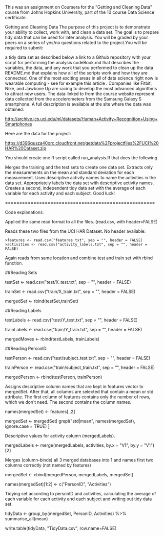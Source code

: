 This was an assignment on Coursera for the "Getting and Cleaning Data" course from Johns Hopkins University, part of the 10 course Data Science certificate.

Getting and Cleaning Data
The purpose of this project is to demonstrate your ability to collect, work with, and clean a data set. The goal is to prepare tidy data that can be used for later analysis. You will be graded by your peers on a series of yes/no questions related to the project.You will be required to submit:

a tidy data set as described below
a link to a Github repository with your script for performing the analysis
codeBook.md that describes the variables, the data, and any work that you performed to clean up the data
README.md that explains how all of the scripts work and how they are connected.
One of the most exciting areas in all of data science right now is wearable computing - see for example this article . Companies like Fitbit, Nike, and Jawbone Up are racing to develop the most advanced algorithms to attract new users. The data linked to from the course website represent data collected from the accelerometers from the Samsung Galaxy S smartphone. A full description is available at the site where the data was obtained:

http://archive.ics.uci.edu/ml/datasets/Human+Activity+Recognition+Using+Smartphones

Here are the data for the project:

https://d396qusza40orc.cloudfront.net/getdata%2Fprojectfiles%2FUCI%20HAR%20Dataset.zip

You should create one R script called run_analysis.R that does the following.

Merges the training and the test sets to create one data set.
Extracts only the measurements on the mean and standard deviation for each measurement.
Uses descriptive activity names to name the activities in the data set.
Appropriately labels the data set with descriptive activity names.
Creates a second, independent tidy data set with the average of each variable for each activity and each subject.
Good luck!

=====================================================

Code explanations:

Applied the same read format to all the files. (read.csv, with header=FALSE)

Reads these two files from the UCI HAR Dataset. No header available:

    >features <- read.csv("features.txt", sep = "", header = FALSE)
    >activities <- read.csv("activity_labels.txt", sep = "", header = FALSE)

Again reads from same location and combine test and train set with rbind function.

   ##Reading Sets

   testSet <- read.csv("test/X_test.txt", sep = "", header = FALSE)

   trainSet <- read.csv("train/X_train.txt", sep = "", header = FALSE)

   mergedSet <- rbind(testSet,trainSet)

   ##Reading Labels

   testLabels <- read.csv("test/Y_test.txt", sep = "", header = FALSE)

   trainLabels <- read.csv("train/Y_train.txt", sep = "", header = FALSE)

   mergedMoves <- rbind(testLabels, trainLabels)

   ##Reading PersonID

   testPerson <- read.csv("test/subject_test.txt", sep = "", header = FALSE)

   trainPerson <- read.csv("train/subject_train.txt", sep = "", header = FALSE)

   mergedPerson <- rbind(testPerson, trainPerson)

Assigns descriptive column names that are kept in features vector to mergedSet. After that, all columns are selected that contain a mean or std attribute.
The first column of features contains only the number of rows, which we don't need. The second contains the column names.

   names(mergedSet) <- features[ ,2]

   mergedSet <- mergedSet[ grepl("std|mean", names(mergedSet), ignore.case = TRUE) ]

Descriptive values for activity column (mergedLabels).

   mergedLabels <- merge(mergedLabels, activities, by.x = "V1", by.y = "V1")[2]

Merges (column-binds) all 3 merged databases into 1 and names first two columns correctly (not named by features)

   mergedSet <- cbind(mergedPerson, mergedLabels, mergedSet)

   names(mergedSet)[1:2] <- c("PersonID", "Activities")

Tidying set according to personID and activities, calculating the average of each variable for each activity and each subject
and writing out tidy data set.

tidyData <- group_by(mergedSet, PersonID, Activities) %>% summarise_all(mean)

write.table(tidyData, "TidyData.csv", row.name=FALSE)
